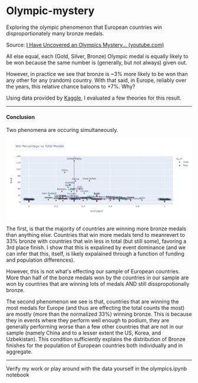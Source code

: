 # Olympic-mystery
Exploring the olympic phenomenon that European countries win disproportionately many bronze medals.

Source: [I Have Uncovered an Olympics Mystery... (youtube.com)](https://www.youtube.com/watch?v=kuvKukJNmzI)

All else equal, each (Gold, Silver, Bronze) Olympic medal is equally likely to be won because the same number is (generally, but not always) given out.

However, in practice we see that bronze is ~3% more likely to be won than any other for any (random) country.
With that said, in Europe, reliably over the years, this relative chance baloons to +7%. Why?

Using data provided by [Kaggle](https://www.kaggle.com/datasets/piterfm/paris-2024-olympic-summer-games), I evaluated a few theories for this result.

---

#### Conclusion

Two phenomena are occuring simultaneously.

![plot](plot.png)

The first, is that the majority of countries are winning more bronze medals than anything else.
Countries that win more medals tend to meanrevert to 33% bronze with countries that win less in total (but still some), favoring a 3rd place finish.
I show that this is expalined by event dominance (and we can infer that this, itself, is likely expalained through a function of funding and population differences).

However, this is not what's effecting our sample of European countries.<br>
More than half of the bonze medals won by the countries in our sample are won by countries that are winning lots of medals AND still disspropotionally bronze.

The second phenomenon we see is that, countries that are winning the most medals for Europe (and thus are effecting the total counts the most) are mostly (more than the normalized 33%) winning bronze.
This is because they in events where they perform well enough to podium, they are generally performing worse than a few other countries that are not in our sample (namely China and to a lesser extent the US, Korea, and Uzbekistan).
This condition sufficiently explains the distribution of Bronze finishes for the population of European countries both individually and in aggregate.

---

Verify my work or play around with the data yourself in the olympics.ipynb notebook